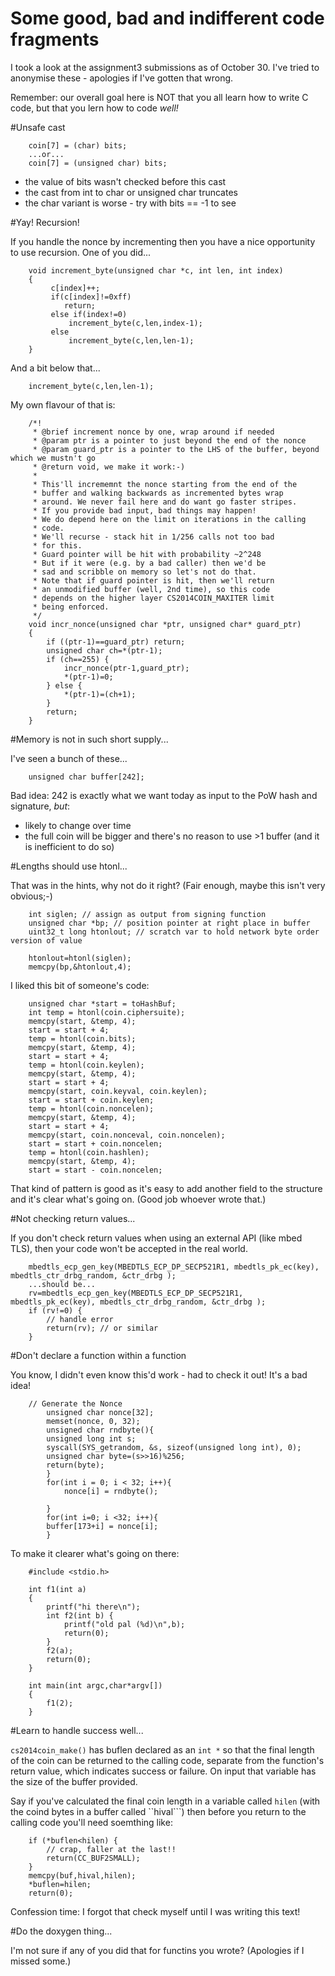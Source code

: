 # Some good, bad and indifferent code fragments

I took a look at the assignment3 submissions as of October 30.
I've tried to anonymise these - apologies if I've gotten that
wrong.

Remember: our overall goal here is NOT that you all learn how to
write C code, but that you lern how to code *well!* 

#Unsafe cast
 
		coin[7] = (char) bits;
		...or...
		coin[7] = (unsigned char) bits;

- the value of bits wasn't checked before this cast
- the cast from int to char or unsigned char truncates
- the char variant is worse - try with bits == -1 to see

#Yay! Recursion!

If you handle the nonce by incrementing then you have a
nice opportunity to use recursion. One of you did...
		
		void increment_byte(unsigned char *c, int len, int index) 
		{	
			 c[index]++;	
			 if(c[index]!=0xff)
				return;
			 else if(index!=0)
				 increment_byte(c,len,index-1);
			 else
				 increment_byte(c,len,len-1);
		}

And a bit below that...

		increment_byte(c,len,len-1);

My own flavour of that is:

		
		/*!
		 * @brief increment nonce by one, wrap around if needed
		 * @param ptr is a pointer to just beyond the end of the nonce
		 * @param guard_ptr is a pointer to the LHS of the buffer, beyond which we mustn't go
		 * @return void, we make it work:-)
		 *
		 * This'll incrememnt the nonce starting from the end of the
		 * buffer and walking backwards as incremented bytes wrap
		 * around. We never fail here and do want go faster stripes.
		 * If you provide bad input, bad things may happen!
		 * We do depend here on the limit on iterations in the calling
		 * code.
		 * We'll recurse - stack hit in 1/256 calls not too bad
		 * for this.
		 * Guard pointer will be hit with probability ~2^248
		 * But if it were (e.g. by a bad caller) then we'd be
		 * sad and scribble on memory so let's not do that.
		 * Note that if guard pointer is hit, then we'll return
		 * an unmodified buffer (well, 2nd time), so this code
		 * depends on the higher layer CS2014COIN_MAXITER limit
		 * being enforced.
		 */
		void incr_nonce(unsigned char *ptr, unsigned char* guard_ptr)
		{
			if ((ptr-1)==guard_ptr) return;
			unsigned char ch=*(ptr-1);
			if (ch==255) {
				incr_nonce(ptr-1,guard_ptr);
				*(ptr-1)=0;
			} else {
				*(ptr-1)=(ch+1);
			}
			return;
		}
		
#Memory is not in such short supply...

I've seen a bunch of these...
		
		unsigned char buffer[242];

Bad idea: 242 is exactly what we want today as input to the PoW
hash and signature, *but*:

- likely to change over time
- the full coin will be bigger and there's no reason to use >1 buffer
  (and it is inefficient to do so)

#Lengths should use htonl...

That was in the hints, why not do it right?
(Fair enough, maybe this isn't very obvious;-)

		int siglen; // assign as output from signing function
		unsigned char *bp; // position pointer at right place in buffer
		uint32_t long htonlout; // scratch var to hold network byte order version of value

		htonlout=htonl(siglen); 
		memcpy(bp,&htonlout,4); 

I liked this bit of someone's code:
	
		unsigned char *start = toHashBuf;
		int temp = htonl(coin.ciphersuite);
		memcpy(start, &temp, 4);
		start = start + 4;
		temp = htonl(coin.bits);
		memcpy(start, &temp, 4);
		start = start + 4;
		temp = htonl(coin.keylen);
		memcpy(start, &temp, 4);
		start = start + 4;
		memcpy(start, coin.keyval, coin.keylen);
		start = start + coin.keylen;
		temp = htonl(coin.noncelen);
		memcpy(start, &temp, 4);
		start = start + 4;
		memcpy(start, coin.nonceval, coin.noncelen);
		start = start + coin.noncelen;
		temp = htonl(coin.hashlen);
		memcpy(start, &temp, 4);
		start = start - coin.noncelen;

That kind of pattern is good as it's easy to add another
field to the structure and it's clear what's going on.
(Good job whoever wrote that.)

#Not checking return values...

If you don't check return values when using an external API (like
mbed TLS), then your code won't be accepted in the real world.

		mbedtls_ecp_gen_key(MBEDTLS_ECP_DP_SECP521R1, mbedtls_pk_ec(key), mbedtls_ctr_drbg_random, &ctr_drbg );
		...should be...
		rv=mbedtls_ecp_gen_key(MBEDTLS_ECP_DP_SECP521R1, mbedtls_pk_ec(key), mbedtls_ctr_drbg_random, &ctr_drbg );
		if (rv!=0) {
			// handle error
			return(rv); // or similar
		}

#Don't declare a function within a function

You know, I didn't even know this'd work - had to check it out!
It's a bad idea!

		// Generate the Nonce
			unsigned char nonce[32];
			memset(nonce, 0, 32);
			unsigned char rndbyte(){
			unsigned long int s;
			syscall(SYS_getrandom, &s, sizeof(unsigned long int), 0);
			unsigned char byte=(s>>16)%256;
			return(byte);
			}
			for(int i = 0; i < 32; i++){
				nonce[i] = rndbyte();
				
			}
			for(int i=0; i <32; i++){
			buffer[173+i] = nonce[i];
			}

To make it clearer what's going on there:

		#include <stdio.h>
		
		int f1(int a)
		{
			printf("hi there\n"); 
			int f2(int b) {
				printf("old pal (%d)\n",b);
				return(0);
			}
			f2(a);
			return(0);
		}
		
		int main(int argc,char*argv[])
		{
		 	f1(2);
		}

#Learn to handle success well...

```cs2014coin_make()``` has buflen declared as an ```int *```
so that the final length of the coin can be returned to the
calling code, separate from the function's return value,
which indicates success or failure. On input that variable
has the size of the buffer provided.

Say if you've calculated the final coin length in a 
variable called ```hilen``` (with the coind bytes in a 
buffer called ``hival```) then before you
return to the calling code you'll need soemthing like:

		if (*buflen<hilen) {
			// crap, faller at the last!!
			return(CC_BUF2SMALL);
		}
		memcpy(buf,hival,hilen);
		*buflen=hilen;
		return(0);

Confession time: I forgot that check myself until I was
writing this text!

#Do the doxygen thing...

I'm not sure if any of you did that for functins you
wrote? (Apologies if I missed some.)



